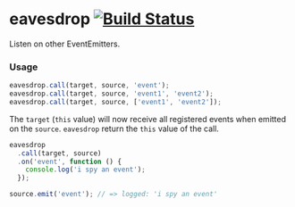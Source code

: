 eavesdrop [![Build Status](https://travis-ci.org/valet-io/eavesdrop.svg)](https://travis-ci.org/valet-io/eavesdrop)
=========

Listen on other EventEmitters.

### Usage
```js
eavesdrop.call(target, source, 'event');
eavesdrop.call(target, source, 'event1', 'event2');
eavesdrop.call(target, source, ['event1', 'event2']);
```

The `target` (`this` value) will now receive all registered events when emitted on the `source`. `eavesdrop` return the `this` value of the call.

```js
eavesdrop
  .call(target, source)
  .on('event', function () {
    console.log('i spy an event');
  });

source.emit('event'); // => logged: 'i spy an event'
```
